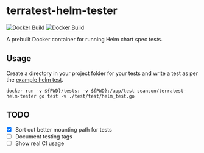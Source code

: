 # terratest-helm-tester

[![Docker Build](https://img.shields.io/docker/cloud/automated/seanson/terratest-helm-tester?style=for-the-badge)](https://hub.docker.com/r/seanson/terratest-helm-tester)
[![Docker Build](https://img.shields.io/docker/cloud/build/seanson/terratest-helm-tester?style=for-the-badge)](https://hub.docker.com/r/seanson/terratest-helm-tester)

A prebuilt Docker container for running Helm chart spec tests.

## Usage

Create a directory in your project folder for your tests and write a test as per the [example helm test](./test/helm_test.go).

`docker run -v ${PWD}/tests: -v ${PWD}:/app/test seanson/terratest-helm-tester go test -v ./test/test/helm_test.go`

## TODO

- [x] Sort out better mounting path for tests
- [ ] Document testing tags
- [ ] Show real CI usage
